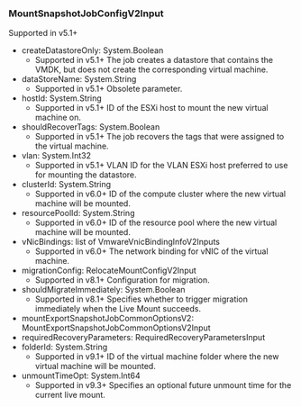 ### MountSnapshotJobConfigV2Input
Supported in v5.1+

- createDatastoreOnly: System.Boolean
  - Supported in v5.1+
The job creates a datastore that contains the VMDK, but does not create the corresponding virtual machine.
- dataStoreName: System.String
  - Supported in v5.1+
Obsolete parameter.
- hostId: System.String
  - Supported in v5.1+
ID of the ESXi host to mount the new virtual machine on.
- shouldRecoverTags: System.Boolean
  - Supported in v5.1+
The job recovers the tags that were assigned to the virtual machine.
- vlan: System.Int32
  - Supported in v5.1+
VLAN ID for the VLAN ESXi host preferred to use for mounting the datastore.
- clusterId: System.String
  - Supported in v6.0+
ID of the compute cluster where the new virtual machine will be mounted.
- resourcePoolId: System.String
  - Supported in v6.0+
ID of the resource pool where the new virtual machine will be mounted.
- vNicBindings: list of VmwareVnicBindingInfoV2Inputs
  - Supported in v6.0+
The network binding for vNIC of the virtual machine.
- migrationConfig: RelocateMountConfigV2Input
  - Supported in v8.1+
Configuration for migration.
- shouldMigrateImmediately: System.Boolean
  - Supported in v8.1+
Specifies whether to trigger migration immediately when the Live Mount succeeds.
- mountExportSnapshotJobCommonOptionsV2: MountExportSnapshotJobCommonOptionsV2Input
- requiredRecoveryParameters: RequiredRecoveryParametersInput
- folderId: System.String
  - Supported in v9.1+
ID of the virtual machine folder where the new virtual machine will be mounted.
- unmountTimeOpt: System.Int64
  - Supported in v9.3+
Specifies an optional future unmount time for the current live mount.
